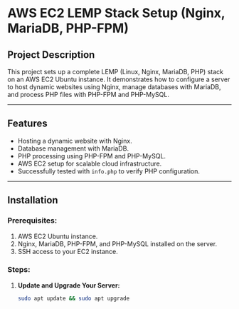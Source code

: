 # AWS EC2 LEMP Stack Setup (Nginx, MariaDB, PHP-FPM)

## Project Description
This project sets up a complete LEMP (Linux, Nginx, MariaDB, PHP) stack on an AWS EC2 Ubuntu instance. It demonstrates how to configure a server to host dynamic websites using Nginx, manage databases with MariaDB, and process PHP files with PHP-FPM and PHP-MySQL.

---

## Features

- Hosting a dynamic website with Nginx.
- Database management with MariaDB.
- PHP processing using PHP-FPM and PHP-MySQL.
- AWS EC2 setup for scalable cloud infrastructure.
- Successfully tested with `info.php` to verify PHP configuration.

---

## Installation

### Prerequisites:

1. AWS EC2 Ubuntu instance.
2. Nginx, MariaDB, PHP-FPM, and PHP-MySQL installed on the server.
3. SSH access to your EC2 instance.

### Steps:

1. **Update and Upgrade Your Server:**
   ```bash
   sudo apt update && sudo apt upgrade
